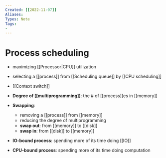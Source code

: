```yaml
---
Created: [[2022-11-07]]
Aliases: 
Types: Note
Tags: 
- 
---
```

# Process scheduling
- maximizing [[Processor|CPU]] utilization
- selecting a [[process]] from [[Scheduling queue]] by [[CPU scheduling]]

- [[Context switch]]

- **Degree of [[multiprogramming]]**: the # of [[process]]es in [[memory]]
- **Swapping**: 
	- removing a [[process]] from [[memory]]
	- reducing the degree of multiprogramming
	- **swap out**: from [[memory]] to [[disk]]
	- **swap in**: from [[disk]] to [[memory]]

- **IO-bound process**: spending more of its time doing [[IO]]
- **CPU-bound process**: spending more of its time doing computation
